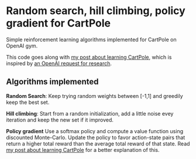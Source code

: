 # Random search, hill climbing, policy gradient for CartPole

Simple reinforcement learning algorithms implemented for CartPole on OpenAI gym.

This code goes along with [my post about learning CartPole](http://kvfrans.com/simple-algoritms-for-solving-cartpole/), which is inspired by [an OpenAI request for research](https://openai.com/requests-for-research/#cartpole).

## Algorithms implemented

**Random Search**: Keep trying random weights between [-1,1] and greedily keep the best set.

**Hill climbing**: Start from a random initialization, add a little noise evey iteration and keep the new set if it improved.

**Policy gradient** Use a softmax policy and compute a value function using discounted Monte-Carlo. Update the policy to favor action-state pairs that return a higher total reward than the average total reward of that state. Read [my post about learning CartPole](http://kvfrans.com/simple-algoritms-for-solving-cartpole/) for a better explanation of this.
